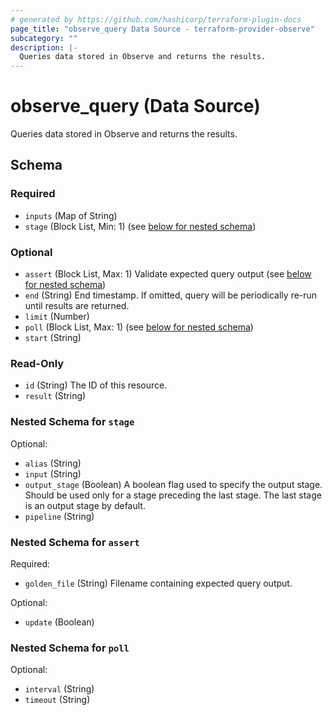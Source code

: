 ```yaml
---
# generated by https://github.com/hashicorp/terraform-plugin-docs
page_title: "observe_query Data Source - terraform-provider-observe"
subcategory: ""
description: |-
  Queries data stored in Observe and returns the results.
---
```


# observe_query (Data Source)

Queries data stored in Observe and returns the results.



<!-- schema generated by tfplugindocs -->
## Schema

### Required

- `inputs` (Map of String)
- `stage` (Block List, Min: 1) (see [below for nested schema](#nestedblock--stage))

### Optional

- `assert` (Block List, Max: 1) Validate expected query output (see [below for nested schema](#nestedblock--assert))
- `end` (String) End timestamp. If omitted, query will be periodically re-run until results are returned.
- `limit` (Number)
- `poll` (Block List, Max: 1) (see [below for nested schema](#nestedblock--poll))
- `start` (String)

### Read-Only

- `id` (String) The ID of this resource.
- `result` (String)

<a id="nestedblock--stage"></a>
### Nested Schema for `stage`

Optional:

- `alias` (String)
- `input` (String)
- `output_stage` (Boolean) A boolean flag used to specify the output stage. Should be used only for
a stage preceding the last stage. The last stage is an output stage by default.
- `pipeline` (String)


<a id="nestedblock--assert"></a>
### Nested Schema for `assert`

Required:

- `golden_file` (String) Filename containing expected query output.

Optional:

- `update` (Boolean)


<a id="nestedblock--poll"></a>
### Nested Schema for `poll`

Optional:

- `interval` (String)
- `timeout` (String)
